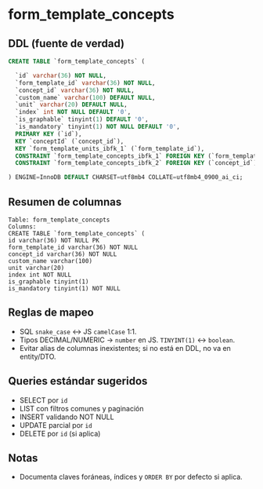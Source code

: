 # form_template_concepts

## DDL (fuente de verdad)
```sql
CREATE TABLE `form_template_concepts` (

  `id` varchar(36) NOT NULL,
  `form_template_id` varchar(36) NOT NULL,
  `concept_id` varchar(36) NOT NULL,
  `custom_name` varchar(100) DEFAULT NULL,
  `unit` varchar(20) DEFAULT NULL,
  `index` int NOT NULL DEFAULT '0',
  `is_graphable` tinyint(1) DEFAULT '0',
  `is_mandatory` tinyint(1) NOT NULL DEFAULT '0',
  PRIMARY KEY (`id`),
  KEY `conceptId` (`concept_id`),
  KEY `form_template_units_ibfk_1` (`form_template_id`),
  CONSTRAINT `form_template_concepts_ibfk_1` FOREIGN KEY (`form_template_id`) REFERENCES `form_templates` (`id`) ON DELETE CASCADE,
  CONSTRAINT `form_template_concepts_ibfk_2` FOREIGN KEY (`concept_id`) REFERENCES `concepts` (`id`)

) ENGINE=InnoDB DEFAULT CHARSET=utf8mb4 COLLATE=utf8mb4_0900_ai_ci;
```

## Resumen de columnas
```
Table: form_template_concepts
Columns:
CREATE TABLE `form_template_concepts` (
id varchar(36) NOT NULL PK
form_template_id varchar(36) NOT NULL
concept_id varchar(36) NOT NULL
custom_name varchar(100)
unit varchar(20)
index int NOT NULL
is_graphable tinyint(1)
is_mandatory tinyint(1) NOT NULL
```

## Reglas de mapeo
- SQL `snake_case` ↔ JS `camelCase` 1:1.
- Tipos DECIMAL/NUMERIC → `number` en JS. `TINYINT(1)` ↔ `boolean`.
- Evitar alias de columnas inexistentes; si no está en DDL, no va en entity/DTO.

## Queries estándar sugeridos
- SELECT por `id`
- LIST con filtros comunes y paginación
- INSERT validando NOT NULL
- UPDATE parcial por `id`
- DELETE por `id` (si aplica)

## Notas
- Documenta claves foráneas, índices y `ORDER BY` por defecto si aplica.
